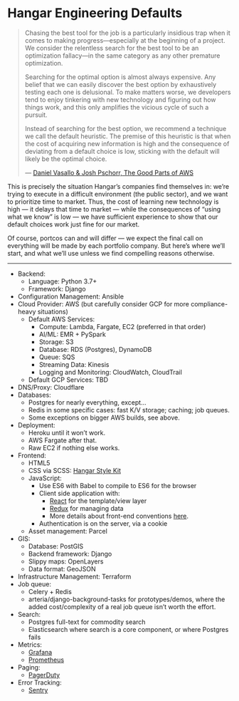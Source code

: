 # Hangar Engineering Defaults

> Chasing the best tool for the job is a particularly insidious trap when it comes to making progress—especially at the beginning of a project. We consider the relentless search for the best tool to be an optimization fallacy—in the same category as any other premature optimization.
>
> Searching for the optimal option is almost always expensive. Any belief that we can easily discover the best option by exhaustively testing each one is delusional. To make matters worse, we developers tend to enjoy tinkering with new technology and figuring out how things work, and this only amplifies the vicious cycle of such a pursuit.
>
> Instead of searching for the best option, we recommend a technique we call the default heuristic. The premise of this heuristic is that when the cost of acquiring new information is high and the consequence of deviating from a default choice is low, sticking with the default will likely be the optimal choice.
>
> — [Daniel Vasallo & Josh Pschorr, The Good Parts of AWS](https://gumroad.com/l/aws-good-parts)

This is precisely the situation Hangar’s companies find themselves in: we’re trying to execute in a difficult environment (the public sector), and we want to prioritize time to market. Thus, the cost of learning new technology is high — it delays that time to market — while the consequences of “using what we know” is low — we have sufficient experience to show that our default choices work just fine for our market.

Of course, portcos can and will differ — we expect the final call on everything will be made by each portfolio company. But here’s where we’ll start, and what we’ll use unless we find compelling reasons otherwise.

----

* Backend:
  * Language: Python 3.7+
  * Framework: Django
* Configuration Management: Ansible
* Cloud Provider: AWS (but carefully consider GCP for more compliance-heavy situations)
  * Default AWS Services:
    * Compute: Lambda, Fargate, EC2 (preferred in that order)
    * AI/ML: EMR + PySpark
    * Storage: S3
    * Database: RDS (Postgres), DynamoDB
    * Queue: SQS
    * Streaming Data: Kinesis
    * Logging and Monitoring: CloudWatch, CloudTrail
  * Default GCP Services: TBD
* DNS/Proxy: Cloudflare
* Databases:
  * Postgres for nearly everything, except...
  * Redis in some specific cases: fast K/V storage; caching; job queues.
  * Some exceptions on bigger AWS builds, see above.
* Deployment:
  * Heroku until it won’t work.
  * AWS Fargate after that.
  * Raw EC2 if nothing else works.
* Frontend:
  * HTML5
  * CSS via SCSS: [Hangar Style Kit](https://github.com/HangarOrg/hangar-style-kit)
  * JavaScript:
    * Use ES6 with Babel to compile to ES6 for the browser
    * Client side application with:
      * [React](https://reactjs.org/) for the template/view layer
      * [Redux](https://redux.js.org/) for managing data
      * More details about front-end conventions [here](./JS.md).
    * Authentication is on the server, via a cookie
  * Asset management: Parcel
* GIS:
  * Database: PostGIS
  * Backend framework: Django
  * Slippy maps: OpenLayers
  * Data format: GeoJSON
* Infrastructure Management: Terraform
* Job queue:
  * Celery + Redis
  * arteria/django-background-tasks for prototypes/demos, where the added cost/complexity of a real job queue isn’t worth the effort.
* Search:
  * Postgres full-text for commodity search
  * Elasticsearch where search is a core component, or where Postgres fails
* Metrics:
  * [Grafana](https://grafana.com/grafana/)
  * [Prometheus](https://grafana.com/oss/prometheus/)
* Paging:
  * [PagerDuty](https://www.pagerduty.com/)
* Error Tracking:
  * [Sentry](https://sentry.io/welcome/)

